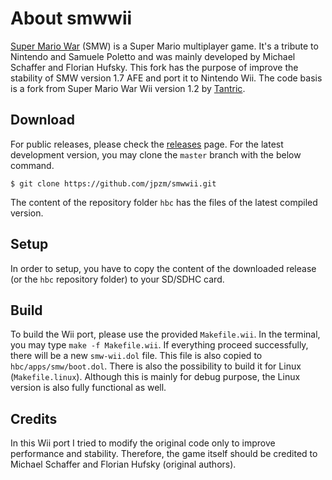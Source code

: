 # About smwwii

[Super Mario War](http://supermariowar.supersanctuary.net/) (SMW) is a Super Mario multiplayer game.
It's a tribute to Nintendo and Samuele Poletto and was mainly developed by Michael Schaffer and Florian Hufsky.
This fork has the purpose of improve the stability of SMW version 1.7 AFE and port it to Nintendo Wii.
The code basis is a fork from Super Mario War Wii version 1.2 by [Tantric](https://github.com/dborth/smw-wii/tree/7f5b39cb4f).

## Download

For public releases, please check the [releases](https://github.com/jpzm/smwwii/releases) page.
For the latest development version, you may clone the `master` branch with the below command.
```
$ git clone https://github.com/jpzm/smwwii.git
```
The content of the repository folder `hbc` has the files of the latest compiled version.

## Setup

In order to setup, you have to copy the content of the downloaded release (or the `hbc` repository folder) to your SD/SDHC card.

## Build

To build the Wii port, please use the provided `Makefile.wii`.
In the terminal, you may type `make -f Makefile.wii`.
If everything proceed successfully, there will be a new `smw-wii.dol` file.
This file is also copied to `hbc/apps/smw/boot.dol`.
There is also the possibility to build it for Linux (`Makefile.linux`).
Although this is mainly for debug purpose, the Linux version is also fully functional as well.

## Credits

In this Wii port I tried to modify the original code only to improve performance and stability.
Therefore, the game itself should be credited to Michael Schaffer and Florian Hufsky (original authors).
